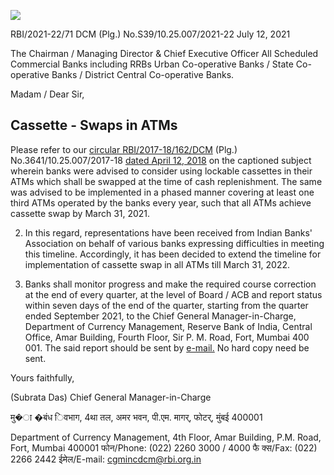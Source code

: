 ![](_page_0_Picture_0.jpeg)

 RBI/2021-22/71 DCM (Plg.) No.S39/10.25.007/2021-22 July 12, 2021

The Chairman / Managing Director & Chief Executive Officer All Scheduled Commercial Banks including RRBs Urban Co-operative Banks / State Co-operative Banks / District Central Co-operative Banks.

Madam / Dear Sir,

## **Cassette - Swaps in ATMs**

Please refer to our [circular RBI/2017-18/162/DCM](https://www.rbi.org.in/Scripts/NotificationUser.aspx?Id=11256&Mode=0) (Plg.) No.3641/10.25.007/2017-18 [dated April 12, 2018](https://www.rbi.org.in/Scripts/NotificationUser.aspx?Id=11256&Mode=0) on the captioned subject wherein banks were advised to consider using lockable cassettes in their ATMs which shall be swapped at the time of cash replenishment. The same was advised to be implemented in a phased manner covering at least one third ATMs operated by the banks every year, such that all ATMs achieve cassette swap by March 31, 2021.

2. In this regard, representations have been received from Indian Banks' Association on behalf of various banks expressing difficulties in meeting this timeline. Accordingly, it has been decided to extend the timeline for implementation of cassette swap in all ATMs till March 31, 2022.

3. Banks shall monitor progress and make the required course correction at the end of every quarter, at the level of Board / ACB and report status within seven days of the end of the quarter, starting from the quarter ended September 2021, to the Chief General Manager-in-Charge, Department of Currency Management, Reserve Bank of India, Central Office, Amar Building, Fourth Floor, Sir P. M. Road, Fort, Mumbai 400 001. The said report should be sent by [e-mail.](mailto:dcmtaskforce@rbi.org.in) No hard copy need be sent.

Yours faithfully,

(Subrata Das) Chief General Manager-in-Charge

मु�ा �बंध िवभाग, 4था तल, अमर भवन, पी.एम. मागर्, फोटर्, मुंबई 400001

Department of Currency Management, 4th Floor, Amar Building, P.M. Road, Fort, Mumbai 400001 फोन/Phone: (022) 2260 3000 / 4000 फै क्स/Fax: (022) 2266 2442 ईमेल/E-mail: [cgmincdcm@rbi.org.in](mailto:cgmincdcm@rbi.org.in)